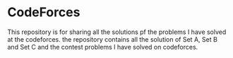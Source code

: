 # CodeForces
This repository is for sharing all the solutions pf the problems I have solved at the codeforces.
the repository contains all the solution of Set A, Set B and Set C and the contest problems I have solved on codeforces.
